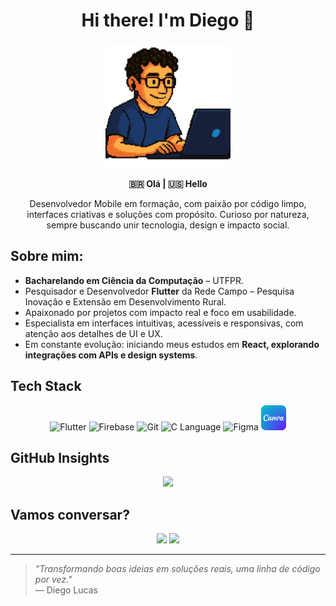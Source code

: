 <h1 align="center">Hi there! I'm Diego 👋</h1>

<p align="center">
  <img src="assets/images/diego_8_bit.png" width="200" title="Diego"/>
</p>

<p align="center">
  <strong>🇧🇷 Olá | 🇺🇸 Hello</strong>
</p>

<p align="center">
  Desenvolvedor Mobile em formação, com paixão por código limpo, interfaces criativas e soluções com propósito.  
  Curioso por natureza, sempre buscando unir tecnologia, design e impacto social.
</p>

## Sobre mim:

- **Bacharelando em Ciência da Computação** – UTFPR.  
- Pesquisador e Desenvolvedor **Flutter** da Rede Campo – Pesquisa Inovação e Extensão em Desenvolvimento Rural.  
- Apaixonado por projetos com impacto real e foco em usabilidade.  
- Especialista em interfaces intuitivas, acessíveis e responsivas, com atenção aos detalhes de UI e UX.  
- Em constante evolução: iniciando meus estudos em **React, explorando integrações com APIs e design systems**.  

## Tech Stack

<p align="center">
  <img src="https://cdn.jsdelivr.net/gh/devicons/devicon/icons/flutter/flutter-original.svg" width="40" title="Flutter"/>
  <img src="https://cdn.jsdelivr.net/gh/devicons/devicon/icons/firebase/firebase-plain.svg" width="40" title="Firebase"/>
  <img src="https://cdn.jsdelivr.net/gh/devicons/devicon/icons/git/git-original.svg" width="40" title="Git"/>
  <img src="https://cdn.jsdelivr.net/gh/devicons/devicon/icons/c/c-original.svg" width="40" title="C Language"/>
  <img src="https://cdn.jsdelivr.net/gh/devicons/devicon/icons/figma/figma-original.svg" width="40" title="Figma"/>
  <img src="assets/icons/canva_icon.png" width="40" title="Canva"/>
</p>

## GitHub Insights

<p align="center">
  <img src="https://github-readme-stats.vercel.app/api/top-langs/?username=diegodallaqua&layout=compact&langs_count=8&theme=tokyonight" />
</p>

## Vamos conversar?

<p align="center">
  <a href="mailto:dldallaquapro@gmail.com"><img src="https://img.shields.io/badge/Gmail-D14836?style=for-the-badge&logo=gmail&logoColor=white"/></a>
  <a href="https://www.linkedin.com/in/diego-dallaqua-b55755210/"><img src="https://img.shields.io/badge/LinkedIn-0A66C2?style=for-the-badge&logo=linkedin&logoColor=white"/></a>
</p>

---
> *"Transformando boas ideias em soluções reais, uma linha de código por vez."*  
> — Diego Lucas